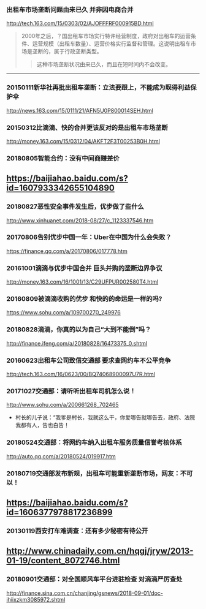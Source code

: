 ### 出租车市场垄断问题由来已久 并非因电商合并
http://tech.163.com/15/0303/02/AJOFFFRF000915BD.html
>2000年之后，？国出租车市场实行特许经营制度，政府对出租车的运营条件、运营规模（出租车数量）、运营价格实行监督和管理。这说明出租车市场是垄断的，属于行政垄断类型。
>>这种市场垄断状况由来已久，而且在短时间内不会改变。
---
### 20150111新华社再批出租车垄断：立法要跟上，不能成为既得利益保护伞
http://news.163.com/15/0111/21/AFN5U0P800014SEH.html
### 20150312比滴滴、快的合并更该反对的是出租车市场垄断
http://money.163.com/15/0312/04/AKFT2F3T00253B0H.html
### 20180805智能合约：没有中间商赚差价
https://baijiahao.baidu.com/s?id=1607933342655104890
---
### 20180827恶性安全事件发生后，优步做了些什么
http://www.xinhuanet.com/2018-08/27/c_1123337546.htm
### 20170806告别优步中国一年：Uber在中国为什么会失败？
https://finance.qq.com/a/20170806/017778.htm
### 20161001滴滴与优步中国合并 巨头并购的垄断边界争议
http://money.163.com/16/1001/13/C29UFPUR002580T4.html
### 20160809被滴滴收购的优步 和快的的命运是一样的吗?
https://www.sohu.com/a/109700270_249976
### 20180828滴滴，你真的以为自己“大到不能倒”吗？
http://finance.ifeng.com/a/20180828/16473375_0.shtml
### 20160623出租车公司致信交通部 要求查网约车不公平竞争
http://tech.163.com/16/0623/00/BQ74068900097U7R.html
### 20171027交通部：请听听出租车司机怎么说！
http://www.sohu.com/a/200661268_702465
- 村长的儿子说：“我爹是村长，我就这么干，你爱哪告就哪告去，政府、法院我都有人，告也白告！
### 20180524交通部：将网约车纳入出租车服务质量信誉考核体系
http://auto.qq.com/a/20180524/019917.htm
### 20180719交通部发布新规，出租车可能重新垄断市场，网友：不可以！
https://baijiahao.baidu.com/s?id=1606377978817236899
---
### 20130119西安打车难调查：还有多少秘密有待公开
http://www.chinadaily.com.cn/hqgj/jryw/2013-01-19/content_8072746.html
---
### 20180901交通部：对全国顺风车平台进驻检查 对滴滴严厉查处
http://finance.sina.com.cn/chanjing/gsnews/2018-09-01/doc-ihiixzkm3085972.shtml